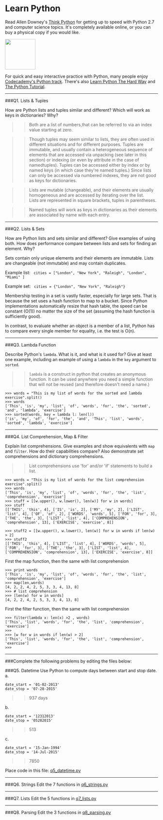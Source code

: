 # Learn Python

Read Allen Downey's [Think Python](http://www.greenteapress.com/thinkpython/) for getting up to speed with Python 2.7 and computer science topics. It's completely available online, or you can buy a physical copy if you would like.

<a href="http://www.greenteapress.com/thinkpython/"><img src="img/think_python.png" style="width: 100px;" target="_blank"></a>

For quick and easy interactive practice with Python, many people enjoy [Codecademy's Python track](http://www.codecademy.com/en/tracks/python). There's also [Learn Python The Hard Way](http://learnpythonthehardway.org/book/) and [The Python Tutorial](https://docs.python.org/2/tutorial/).

---

###Q1. Lists &amp; Tuples

How are Python lists and tuples similar and different? Which will work as keys in dictionaries? Why?

>>Both are a list of numbers,that can be referred to via an index value starting at zero.  

>>Though tuples may seem similar to lists, they are often used in different situations and for different purposes. Tuples are immutable, and usually contain a heterogeneous sequence of elements that are accessed via unpacking (see later in this section) or indexing (or even by attribute in the case of namedtuples). Tuples can be accessed either by index or by named keys (in which case they're named tuples.) Since lists can only be accessed via numbered indexes, they are not good as keys for dictionaries.

>>Lists are mutable (changeable), and their elements are usually homogeneous and are accessed by iterating over the list.  
>>Lists are represented in square brackets, tuples in parentheses.

>>Named tuples will work as keys in dictionaries as their elements are associated by name with each entry.

---

###Q2. Lists &amp; Sets

How are Python lists and sets similar and different? Give examples of using both. How does performance compare between lists and sets for finding an element. Why?

Sets contain only unique elements and their elements are immutable.  Lists are changeable (not immutable) and may contain duplicates.

Example list: ` cities = ["London", "New York", "Raleigh", "London", "Miami" ]`

Example set:  ` cities = {"London", "New York", "Raleigh"}`

Membership testing in a set is vastly faster, especially for large sets. That is because the set uses a hash function to map to a bucket. Since Python implementations automatically resize that hash table, the speed can be constant (O(1)) no matter the size of the set (assuming the hash function is sufficiently good).

In contrast, to evaluate whether an object is a member of a list, Python has to compare every single member for equality, i.e. the test is O(n).




---

###Q3. Lambda Function

Describe Python's `lambda`. What is it, and what is it used for? Give at least one example, including an example of using a `lambda` in the `key` argument to `sorted`.

>> `lambda` is a construct in python that creates an anonymous function.  It can be used anywhere you need a simple function that will not be reused (and therefore doesn't need a name.)

```
>>> words = "This is my list of words for the sorted and lambda exercise".split()
>>> words
['This', 'is', 'my', 'list', 'of', 'words', 'for', 'the', 'sorted', 'and', 'lambda', 'exercise']
>>> sorted(words, key = lambda l: len(l))
['is', 'my', 'of', 'for', 'the', 'and', 'This', 'list', 'words', 'sorted', 'lambda', 'exercise']
```
---

###Q4. List Comprehension, Map &amp; Filter

Explain list comprehensions. Give examples and show equivalents with `map` and `filter`. How do their capabilities compare? Also demonstrate set comprehensions and dictionary comprehensions.

>> List comprehensions use 'for' and/or  'if' statements to build a list. 
```
>>> words = "This is my list of words for the list comprehension exercise".split()
>>> words
['This', 'is', 'my', 'list', 'of', 'words', 'for', 'the', 'list', 'comprehension', 'exercise']
>>> stuff = [[w.upper(), w.lower(), len(w)] for w in words]
>>> stuff
[['THIS', 'this', 4], ['IS', 'is', 2], ['MY', 'my', 2], ['LIST', 'list', 4], ['OF', 'of', 2], ['WORDS', 'words', 5], ['FOR', 'for', 3], ['THE', 'the', 3], ['LIST', 'list', 4], ['COMPREHENSION', 'comprehension', 13], ['EXERCISE', 'exercise', 8]]

>>> stuff2 = [[w.upper(), w.lower(), len(w)] for w in words if len(w) > 2]
>>> stuff2
[['THIS', 'this', 4], ['LIST', 'list', 4], ['WORDS', 'words', 5], ['FOR', 'for', 3], ['THE', 'the', 3], ['LIST', 'list', 4], ['COMPREHENSION', 'comprehension', 13], ['EXERCISE', 'exercise', 8]]
```

First the map function, then the same with list comprehension
``` 
>>> print words
['This', 'is', 'my', 'list', 'of', 'words', 'for', 'the', 'list', 'comprehension', 'exercise']
>>> map(len,words)
[4, 2, 2, 4, 2, 5, 3, 3, 4, 13, 8]
>>> # list comprehension
>>> [len(w) for w in words]
[4, 2, 2, 4, 2, 5, 3, 3, 4, 13, 8]

```

First the filter function, then the same with list comprehension
```
>>> filter(lambda x: len(x) >2 , words)
['This', 'list', 'words', 'for', 'the', 'list', 'comprehension', 'exercise']
>>> 
>>> [w for w in words if len(w) > 2]
['This', 'list', 'words', 'for', 'the', 'list', 'comprehension', 'exercise']
>>> 
```



---

###Complete the following problems by editing the files below:

###Q5. Datetime
Use Python to compute days between start and stop date.   
a.  

```
date_start = '01-02-2013'    
date_stop = '07-28-2015'
```

>> 937 days

b.  
```
date_start = '12312013'  
date_stop = '05282015'  
```

>> 513

c.  
```
date_start = '15-Jan-1994'      
date_stop = '14-Jul-2015'  
```

>> 7850

Place code in this file: [q5_datetime.py](python/q5_datetime.py)

---

###Q6. Strings
Edit the 7 functions in [q6_strings.py](python/q6_strings.py)

---

###Q7. Lists
Edit the 5 functions in [q7_lists.py](python/q7_lists.py)

---

###Q8. Parsing
Edit the 3 functions in [q8_parsing.py](python/q8_parsing.py)





